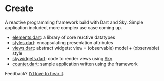 # Create

A reactive programming framework build with Dart and Sky.
Simple application included, more complex use case coming up.

- [elements.dart](https://github.com/domokit/create/blob/master/lib/elements.dart):
  a library of core reactive datatypes
- [styles.dart](https://github.com/domokit/create/blob/master/lib/styles.dart):
  encapsulating presentation attributes
- [views.dart](https://github.com/domokit/create/blob/master/lib/views.dart):
  abstract widgets: view = (observable) model + (observable) style
- [skywidgets.dart](https://github.com/domokit/create/blob/master/lib/skywidgets.dart):
  code to render views using [Sky](https://github.com/domokit/sky_engine)
- [counter.dart](https://github.com/domokit/create/blob/master/lib/counter.dart):
  sample application written using the framework

Feedback? [I'd love to hear it](mailto:dynin@google.com).
